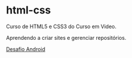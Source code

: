 # html-css
 Curso de HTML5 e CSS3 do Curso em Video.

Aprendendo a criar sites e gerenciar repositórios.

<a href="file:///C:/Users/notth/OneDrive/Documentos/estudos/html-css/desafios/d010/android.html"> Desafio Android </a>